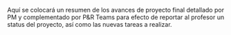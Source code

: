 Aquí se colocará un resumen de los avances de proyecto final detallado por PM y complementado por P&R Teams para efecto de reportar al profesor un status del proyecto, así como las nuevas tareas a realizar.
